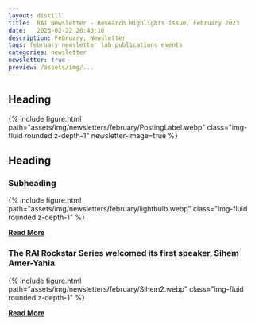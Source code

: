 ```yaml
---
layout: distill
title:  RAI Newsletter - Research Highlights Issue, February 2023
date:   2023-02-22 20:40:16
description: February, Newsletter
tags: february newsletter lab publications events
categories: newsletter
newsletter: true
preview: /assets/img/...
---
```


## Heading

<div class="row mt-3">
    <div class="col-sm mt-3 mt-md-0">
        {% include figure.html path="assets/img/newsletters/february/PostingLabel.webp" class="img-fluid rounded z-depth-1" newsletter-image=true %}
    </div>
</div>


## Heading
### Subheading
<div class="row mt-3">
    <div class="col-sm mt-3 mt-md-0">
        {% include figure.html path="assets/img/newsletters/february/lightbulb.webp" class="img-fluid rounded z-depth-1" %}
    </div>
</div>

[**Read More**](link)

### The RAI Rockstar Series welcomed its first speaker, Sihem Amer-Yahia

<div class="row mt-3">
    <div class="col-sm mt-3 mt-md-0">
        {% include figure.html path="assets/img/newsletters/february/Sihem2.webp" class="img-fluid rounded z-depth-1" %}
    </div>
</div>


[**Read More**](link)
